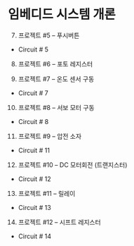 # 임베디드 시스템 개론

07. 프로젝트 #5 –
푸시버튼
- Circuit # 5

08. 프로젝트 #6 –
포토 레지스터

09. 프로젝트 #7 –
온도 센서 구동
- Circuit # 7

10. 프로젝트 #8 –
서보 모터 구동
- Circuit # 8

11. 프로젝트 #9 –
압전 소자
- Circuit # 11

12. 프로젝트 #10 –
DC 모터회전 (트랜지스터)
- Circuit # 12

13. 프로젝트 #11 –
릴레이
- Circuit # 13

14. 프로젝트 #12 –
시프트 레지스터
- Circuit # 14
